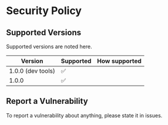 # Security Policy

## Supported Versions

Supported versions are noted here.

| Version | Supported | How supported       |
| ------- | ------------------ | ------- |
| 1.0.0 (dev tools)| :white_check_mark:|   |Fully
| 1.0.0   | :white_check_mark:  |          |Fully

## Report a Vulnerability

To report a vulnerability about anything, please state it in issues.
